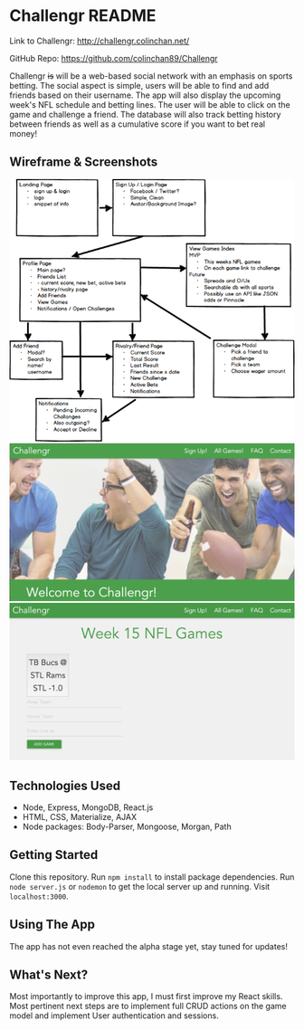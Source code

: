# **Challengr README**
Link to Challengr: http://challengr.colinchan.net/

GitHub Repo: https://github.com/colinchan89/Challengr

Challengr ~~is~~ will be a web-based social network with an emphasis on sports
betting. The social aspect is simple, users will be able to find and add friends
based on their username. The app will also display the upcoming week's NFL
schedule and betting lines. The user will be able to click on the game and
challenge a friend. The database will also track betting history between friends
as well as a cumulative score if you want to bet real money!

## Wireframe & Screenshots
![Challengr Wireframe](./public/images/wireframe.png)
![Challengr Landing Page](./public/images/landingpage.png)
![Challengr Game List](./public/images/gamelist.png)

## Technologies Used
- Node, Express, MongoDB, React.js
- HTML, CSS, Materialize, AJAX
- Node packages: Body-Parser, Mongoose, Morgan, Path

## Getting Started
Clone this repository. Run `npm install` to install package dependencies. Run
`node server.js` or `nodemon` to get the local server up and running. Visit
`localhost:3000`.

## Using The App
The app has not even reached the alpha stage yet, stay tuned for updates!

## What's Next?
Most importantly to improve this app, I must first improve my React skills.
Most pertinent next steps are to implement full CRUD actions on the game model
and implement User authentication and sessions.
